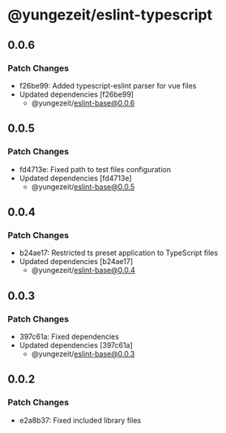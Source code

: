 # @yungezeit/eslint-typescript

## 0.0.6

### Patch Changes

- f26be99: Added typescript-eslint parser for vue files
- Updated dependencies [f26be99]
  - @yungezeit/eslint-base@0.0.6

## 0.0.5

### Patch Changes

- fd4713e: Fixed path to test files configuration
- Updated dependencies [fd4713e]
  - @yungezeit/eslint-base@0.0.5

## 0.0.4

### Patch Changes

- b24ae17: Restricted ts preset application to TypeScript files
- Updated dependencies [b24ae17]
  - @yungezeit/eslint-base@0.0.4

## 0.0.3

### Patch Changes

- 397c61a: Fixed dependencies
- Updated dependencies [397c61a]
  - @yungezeit/eslint-base@0.0.3

## 0.0.2

### Patch Changes

- e2a8b37: Fixed included library files
